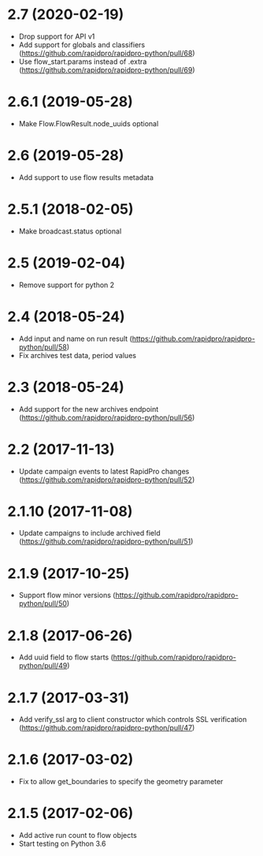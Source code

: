2.7 (2020-02-19)
==================
* Drop support for API v1
* Add support for globals and classifiers (https://github.com/rapidpro/rapidpro-python/pull/68)
* Use flow_start.params instead of .extra (https://github.com/rapidpro/rapidpro-python/pull/69)

2.6.1 (2019-05-28)
==================
* Make Flow.FlowResult.node_uuids optional

2.6 (2019-05-28)
==================
* Add support to use flow results metadata

2.5.1 (2018-02-05)
==================
* Make broadcast.status optional

2.5 (2019-02-04)
==================
* Remove support for python 2

2.4 (2018-05-24)
==================
* Add input and name on run result (https://github.com/rapidpro/rapidpro-python/pull/58)
* Fix archives test data, period values

2.3 (2018-05-24)
==================
* Add support for the new archives endpoint (https://github.com/rapidpro/rapidpro-python/pull/56)

2.2 (2017-11-13)
==================
* Update campaign events to latest RapidPro changes (https://github.com/rapidpro/rapidpro-python/pull/52)

2.1.10 (2017-11-08)
==================
* Update campaigns to include archived field (https://github.com/rapidpro/rapidpro-python/pull/51)

2.1.9 (2017-10-25)
==================
* Support flow minor versions (https://github.com/rapidpro/rapidpro-python/pull/50)

2.1.8 (2017-06-26)
==================
* Add uuid field to flow starts (https://github.com/rapidpro/rapidpro-python/pull/49)

2.1.7 (2017-03-31)
==================
* Add verify_ssl arg to client constructor which controls SSL verification (https://github.com/rapidpro/rapidpro-python/pull/47)

2.1.6 (2017-03-02)
==================
* Fix to allow get_boundaries to specify the geometry parameter


2.1.5 (2017-02-06)
==================
* Add active run count to flow objects
* Start testing on Python 3.6
